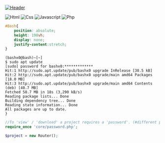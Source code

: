 [![Header](https://github.com/4A65616E/board/blob/main/boardbash.gif "Board-heading")](https://tryhackme.com/p/Bashx0)

![Html](https://github.com/4A65616E/icon/blob/main/html.png)
![Css](https://github.com/4A65616E/icon/blob/main/css.png)
![Javascript](https://github.com/4A65616E/icon/blob/main/javascript.png)
![Php](https://github.com/4A65616E/icon/blob/main/php.png)

```css
#Bash{ 
    position: absolute; 
    height: 190vh; 
    display: none;
    justify-content:stretch; 
}
```
```crystal
(bashx0@bash)~[~]
$ sudo apt update
[sudo] password for bashx0:*************
Hit:1 http://sudo.apt.update/pub/bashx0 upgrade InRelease [30.5 kB]
Hit:2 http://sudo.apt.update/pub/bashx0 upgrade/main amd64 Packages [18.0 MB]
Hit:3 http://sudo.apt.update/pub/bashx0 upgrade/main amd64 Contents (deb) [40.7 MB]
Fetched 58.7 MB in 18s (3,290 kB/s)
Reading package lists... Done
Building dependency tree... Done
Reading state information... Done
All packages are up to date.
}
```

```php
//To 'view' / 'download' a project requires a 'password'. (#different password for each project)
require_once 'core/password.php';

$project = new Router();
```
